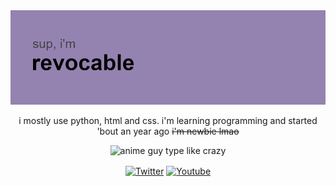 <div align="center">

<img src="./header.png" alt="header">


  
  
<p>
 
  i mostly use python, html and css. i'm learning programming and started 'bout an year ago <s> i'm newbie lmao </s>
  
 </p>

<img src="./42634073306d3a03bf67cbcd4dc270ae1410383808_full.gif" alt="anime guy type like crazy" title="me lmao">



<p>
<a href="https://twitter.com/revocablekk" target="blank"><img align="center" src="https://cdn.jsdelivr.net/npm/simple-icons@3.0.1/icons/twitter.svg" alt="Twitter" height="30" width="40" /></a>
<a href="https://www.youtube.com/user/murilovazscolari6" target="blank"><img align="center" src="https://cdn.jsdelivr.net/npm/simple-icons@3.0.1/icons/youtube.svg" alt="Youtube" height="30" width="40" /></a>
</p>

</div>
